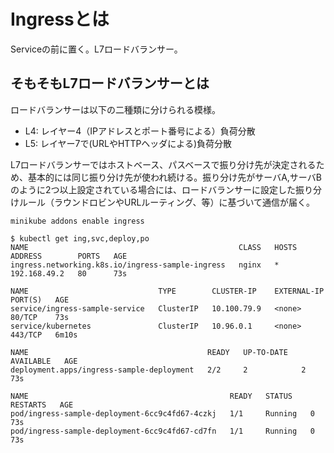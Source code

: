 # Ingressとは

Serviceの前に置く。L7ロードバランサー。

## そもそもL7ロードバランサーとは

ロードバランサーは以下の二種類に分けられる模様。

- L4: レイヤー4（IPアドレスとポート番号による）負荷分散
- L5: レイヤー7で(URLやHTTPヘッダによる)負荷分散

L7ロードバランサーではホストベース、パスベースで振り分け先が決定されるため、基本的には同じ振り分け先が使われ続ける。振り分け先がサーバA,サーバBのように2つ以上設定されている場合には、ロードバランサーに設定した振り分けルール（ラウンドロビンやURLルーティング、等）に基づいて通信が届く。

```
minikube addons enable ingress
```

```
$ kubectl get ing,svc,deploy,po
NAME                                               CLASS   HOSTS   ADDRESS        PORTS   AGE
ingress.networking.k8s.io/ingress-sample-ingress   nginx   *       192.168.49.2   80      73s

NAME                             TYPE        CLUSTER-IP    EXTERNAL-IP   PORT(S)   AGE
service/ingress-sample-service   ClusterIP   10.100.79.9   <none>        80/TCP    73s
service/kubernetes               ClusterIP   10.96.0.1     <none>        443/TCP   6m10s

NAME                                        READY   UP-TO-DATE   AVAILABLE   AGE
deployment.apps/ingress-sample-deployment   2/2     2            2           73s

NAME                                             READY   STATUS    RESTARTS   AGE
pod/ingress-sample-deployment-6cc9c4fd67-4czkj   1/1     Running   0          73s
pod/ingress-sample-deployment-6cc9c4fd67-cd7fn   1/1     Running   0          73s
```
